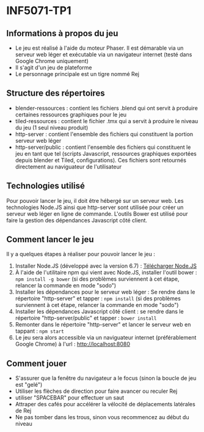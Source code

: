 # INF5071-TP1

## Informations à propos du jeu
- Le jeu est réalisé à l'aide du moteur Phaser. Il est démarable via un serveur web léger et exécutable via un navigateur internet (testé dans Google Chrome uniquement)
- Il s'agit d'un jeu de plateforme
- Le personnage principale est un tigre nommé Rej

## Structure des répertoires

- blender-ressources : contient les fichiers .blend qui ont servit à produire certaines ressources graphiques pour le jeu
- tiled-ressources : contient le fichier .tmx qui a servit à produire le niveau du jeu (1 seul niveau produit)
- http-server : contient l'ensemble des fichiers qui constituent la portion serveur web léger
- http-server/public : contient l'ensemble des fichiers qui constituent le jeu en tant que tel (scripts Javascript, ressources graphiques exportées depuis blender et Tiled, configurations). Ces fichiers sont retournés directement au naviguateur de l'utilisateur

## Technologies utilisé

Pour pouvoir lancer le jeu, il doit être hébergé sur un serveur web. Les technologies Node.JS ainsi que http-server sont utilisée pour créer un serveur web léger en ligne de commande. L'outils Bower est utilisé pour faire la gestion des dépendances Javascript côté client. 

## Comment lancer le jeu

Il y a quelques étapes à réaliser pour pouvoir lancer le jeu : 
1. Installer Node.JS (développé avec la version 6.7) : [Télécharger Node.JS](https://nodejs.org/en/)
2. À l'aide de l'utilitaire npm qui vient avec Node.JS, installer l'outil bower : ``` npm install -g bower ```
(si des problèmes surviennent à cet étape, relancer la commande en mode "sodo")
3. Installer les dépendances pour le serveur web léger : Se rendre dans le répertoire "http-server" et tapper : ``` npm install ``` 
(si des problèmes surviennent à cet étape, relancer la commande en mode "sodo")
4. Installer les dépendances Javascript côté client : se rendre dans le répertoire "http-server/public" et tapper : ``` bower install ```
5. Remonter dans le répertoire "http-server" et lancer le serveur web en tappant : ``` npm start ```
6. Le jeu sera alors accessible via un naviguateur internet (préférablement Google Chrome) à l'url : [http://localhost:8080](http://localhost:8080)

## Comment jouer
- S'assurer que la fenêtre du navigateur a le focus (sinon la boucle de jeu est "gelé")
- Utiliser les flèches de direction pour faire avancer ou reculer Rej
- utiliser "SPACEBAR" pour effectuer un saut
- Attraper des cafés pour accélérer la vélocité de déplacements latérales de Rej
- Ne pas tomber dans les trous, sinon vous recommencez au début du niveau
